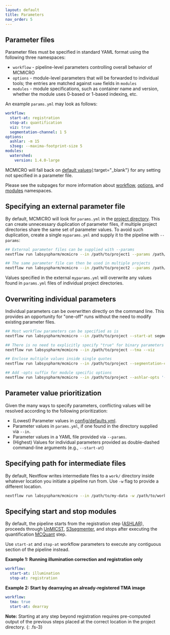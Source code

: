 ```yaml
---
layout: default
title: Parameters
nav_order: 5
---
```


## Parameter files

Parameter files must be specified in standard YAML format using the following three namespaces:

* `workflow` - pipeline-level parameters controlling overall behavior of MCMICRO
* `options` - module-level parameters that will be forwarded to individual tools; the entries are matched against `name` fields in `modules`
* `modules` - module specifications, such as container name and version, whether the module uses 0-based or 1-based indexing, etc.

An example `params.yml` may look as follows:

``` yaml
workflow:
  start-at: registration
  stop-at: quantification
  viz: true
  segmentation-channel: 1 5
options:
  ashlar: -m 15
  s3seg: --maxima-footprint-size 5
modules:
  watershed:
    version: 1.4.0-large
```

MCMICRO will fall back on [default values](https://github.com/labsyspharm/mcmicro/blob/master/config/defaults.yml){:target="_blank"} for any setting not specified in a parameter file.

Please see the subpages for more information about [workflow](./workflow.html), [options](./core.html), and [modules](./specs.html) namespaces.

## Specifying an external parameter file

By default, MCMICRO will look for `params.yml` in the [project directory]({{site.baseurl}}/io.html#input). This can create unnecessary duplication of parameter files, if multiple project directories share the same set of parameter values. To avoid such duplication, create a single `myparams.yml` and supply it to the pipeline with `--params`:

``` bash
## External parameter files can be supplied with --params
nextflow run labsyspharm/mcmicro --in /path/to/project1 --params /path/to/myparams.yml

## The same parameter file can then be used in multiple projects
nextflow run labsyspharm/mcmicro --in /path/to/project2 --params /path/to/myparams.yml
```

Values specified in the external `myparams.yml` will overwrite any values found in `params.yml` files of individual project directories.

## Overwriting individual parameters

Individual parameters can be overwritten directly on the command line. This provides an opportunity for "one-off" runs without the need to modify existing parameter files.

``` bash
## Most workflow parameters can be specified as is
nextflow run labsyspharm/mcmicro --in /path/to/project --start-at segmentation

## There is no need to explicitly specify "true" for binary parameters
nextflow run labsyspharm/mcmicro --in /path/to/project --tma --viz

## Enclose multiple values inside single quotes
nextflow run labsyspharm/mcmicro --in /path/to/project --segmentation-channel '1 5'

## Add -opts suffix for module specific options
nextflow run labsyspharm/mcmicro --in /path/to/project --ashlar-opts '-m 50'
```

## Parameter value prioritization

Given the many ways to specify parameters, conflicting values will be resolved according to the following prioritization:

* (Lowest) Parameter values in [config/defaults.yml](https://github.com/labsyspharm/mcmicro/blob/master/config/defaults.yml).
* Parameter values in `params.yml`, if one found in the directory supplied via `--in`.
* Parameter values in a YAML file provided via `--params`.
* (Highest) Values for individual parameters provided as double-dashed command-line arguments (e.g., `--start-at`)

## Specifying path for intermediate files
By default, Nextflow writes intermediate files to a `work/` directory inside whatever location you initiate a pipeline run from. Use `-w` flag to provide a different location. 

``` bash
nextflow run labsyspharm/mcmicro --in /path/to/my-data -w /path/to/work/
```

## Specifying start and stop modules
By default, the pipeline starts from the registration step ([ASHLAR]({{site.baseurl}}/parameters/core.html#ashlar)), proceeds through [UnMICST]({{site.baseurl}}/parameters/core.html#unmicst), [S3segmenter]({{site.baseurl}}/parameters/core.html#s3segmenter), and stops after executing the quantification [MCQuant]({{site.baseurl}}/parameters/core.html#mcquant) step.

Use `start-at` and `stop-at` workflow parameters to execute any contiguous section of the pipeline instead.

**Example 1: Running illumination correction and registration only**

``` yaml
workflow:
  start-at: illumination
  stop-at: registration
```

**Example 2: Start by dearraying an already-registered TMA image**

``` yaml
workflow:
  tma: true
  start-at: dearray
```

**Note:** Starting at any step beyond registration requires pre-computed output of the previous steps placed at the correct location in the project directory.
{: .fs-3}
